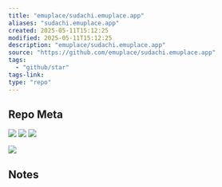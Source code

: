 ```yaml
---
title: "emuplace/sudachi.emuplace.app"
aliases: "sudachi.emuplace.app"
created: 2025-05-11T15:12:25
modified: 2025-05-11T15:12:25
description: "emuplace/sudachi.emuplace.app"
source: "https://github.com/emuplace/sudachi.emuplace.app"
tags:
  - "github/star"
tags-link:
type: "repo"
---
```

## Repo Meta

![](https://img.shields.io/github/stars/emuplace/sudachi.emuplace.app?style=for-the-badge&label=stars) ![](https://img.shields.io/github/repo-size/emuplace/sudachi.emuplace.app?style=for-the-badge&label=size) ![](https://img.shields.io/github/created-at/emuplace/sudachi.emuplace.app?style=for-the-badge&label=since)

[![](https://github-readme-stats.vercel.app/api/pin/?username=emuplace&repo=sudachi.emuplace.app&bg_color=00000000)](https://github.com/emuplace/sudachi.emuplace.app)

## Notes

